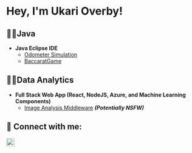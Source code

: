 <h1>Hey, I'm Ukari Overby!</h1>

<h2>👨‍💻Java</h2>

 - <b>Java Eclipse IDE</b>
    - [Odometer Simulation](https://github.com/uoverby5/OdometerProject)
    - [BaccaratGame](https://github.com/uoverby5/OdometerProject)
    
<h2>👨‍💻Data Analytics</h2>

- <b>Full Stack Web App (React, NodeJS, Azure, and Machine Learning Components)</b>
  - [Image Analysis Middleware](https://github.com/joshmadakor1/4chan-Image-Analysis-Middleware-C964) <b><i>(Potentially NSFW)</b></i>
  
<h2> 🤳 Connect with me:</h2>

[<img align="left" alt="JoshMadakor | LinkedIn" width="22px" src="https://cdn.jsdelivr.net/npm/simple-icons@v3/icons/linkedin.svg" />][linkedin]

[linkedin]: https://www.linkedin.com/in/ukari-overby-82255b290/
